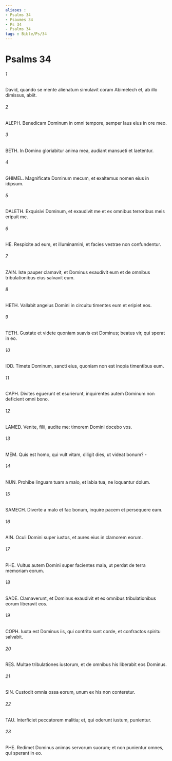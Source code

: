```yaml
---
aliases : 
- Psalms 34
- Psaumes 34
- Ps 34
- Psalms 34
tags : Bible/Ps/34
---
```


# Psalms 34

###### 1
David, quando se mente alienatum simulavit coram Abimelech et, ab illo dimissus, abiit.
###### 2
ALEPH. Benedicam Dominum in omni tempore, semper laus eius in ore meo.
###### 3
BETH. In Domino gloriabitur anima mea, audiant mansueti et laetentur.
###### 4
GHIMEL. Magnificate Dominum mecum, et exaltemus nomen eius in idipsum.
###### 5
DALETH. Exquisivi Dominum, et exaudivit me et ex omnibus terroribus meis eripuit me.
###### 6
HE. Respicite ad eum, et illuminamini, et facies vestrae non confundentur.
###### 7
ZAIN. Iste pauper clamavit, et Dominus exaudivit eum et de omnibus tribulationibus eius salvavit eum.
###### 8
HETH. Vallabit angelus Domini in circuitu timentes eum et eripiet eos.
###### 9
TETH. Gustate et videte quoniam suavis est Dominus; beatus vir, qui sperat in eo.
###### 10
IOD. Timete Dominum, sancti eius, quoniam non est inopia timentibus eum.
###### 11
CAPH. Divites eguerunt et esurierunt, inquirentes autem Dominum non deficient omni bono.
###### 12
LAMED. Venite, filii, audite me: timorem Domini docebo vos.
###### 13
MEM. Quis est homo, qui vult vitam, diligit dies, ut videat bonum? -
###### 14
NUN. Prohibe linguam tuam a malo, et labia tua, ne loquantur dolum.
###### 15
SAMECH. Diverte a malo et fac bonum, inquire pacem et persequere eam.
###### 16
AIN. Oculi Domini super iustos, et aures eius in clamorem eorum.
###### 17
PHE. Vultus autem Domini super facientes mala, ut perdat de terra memoriam eorum.
###### 18
SADE. Clamaverunt, et Dominus exaudivit et ex omnibus tribulationibus eorum liberavit eos.
###### 19
COPH. Iuxta est Dominus iis, qui contrito sunt corde, et confractos spiritu salvabit.
###### 20
RES. Multae tribulationes iustorum, et de omnibus his liberabit eos Dominus.
###### 21
SIN. Custodit omnia ossa eorum, unum ex his non conteretur.
###### 22
TAU. Interficiet peccatorem malitia; et, qui oderunt iustum, punientur.
###### 23
PHE. Redimet Dominus animas servorum suorum; et non punientur omnes, qui sperant in eo.
